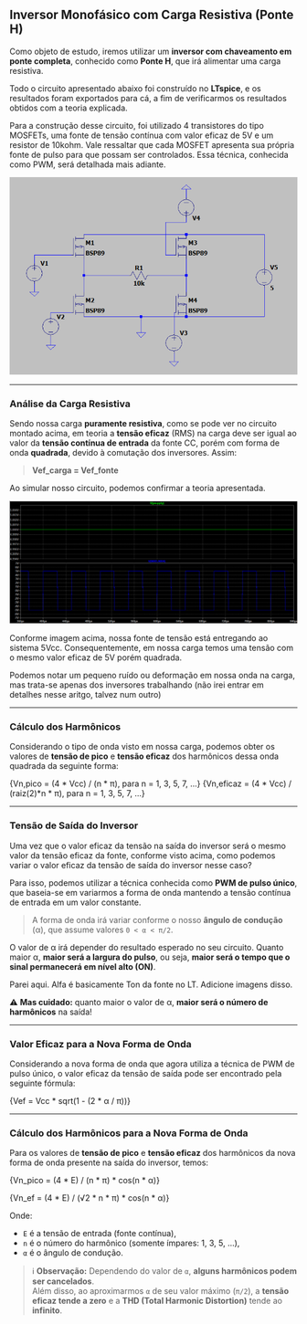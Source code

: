 ## Inversor Monofásico com Carga Resistiva (Ponte H)

Como objeto de estudo, iremos utilizar um **inversor com chaveamento em ponte completa**, conhecido como **Ponte H**, que irá alimentar uma carga resistiva.

Todo o circuito apresentado abaixo foi construído no **LTspice**, e os resultados foram exportados para cá, a fim de verificarmos os resultados obtidos com a teoria explicada.

Para a construção desse circuito, foi utilizado 4 transistores do tipo MOSFETs, uma fonte de tensão contínua com valor eficaz de 5V e um resistor de 10kohm. Vale ressaltar que cada MOSFET apresenta sua própria fonte de pulso para que possam ser controlados. Essa técnica, conhecida como PWM, será detalhada mais adiante.

![Circuito Ponte H](Circuit_Bridge.png)

---

### Análise da Carga Resistiva

Sendo nossa carga **puramente resistiva**, como se pode ver no circuito montado acima, em teoria a **tensão eficaz** (RMS) na carga deve ser igual ao valor da **tensão contínua de entrada** da fonte CC, porém com forma de onda **quadrada**, devido à comutação dos inversores. Assim:

> **Vef_carga = Vef_fonte**

Ao simular nosso circuito, podemos confirmar a teoria apresentada.

![Forma de Onda](VpowersupplyXload_waves.png)

Conforme imagem acima, nossa fonte de tensão está entregando ao sistema 5Vcc. Consequentemente, em nossa carga temos uma tensão com o mesmo valor eficaz de 5V porém quadrada.

Podemos notar um pequeno ruído ou deformação em nossa onda na carga, mas trata-se apenas dos inversores trabalhando (não irei entrar em detalhes nesse aritgo, talvez num outro)

---

### Cálculo dos Harmônicos

Considerando o tipo de onda visto em nossa carga, podemos obter os valores de **tensão de pico** e **tensão eficaz** dos harmônicos dessa onda quadrada da seguinte forma:

{Vn,pico = (4 * Vcc) / (n * π), para n = 1, 3, 5, 7, ...}
{Vn,eficaz = (4 * Vcc) / (raiz(2)*n * π), para n = 1, 3, 5, 7, ...}

---

### Tensão de Saída do Inversor

Uma vez que o valor eficaz da tensão na saída do inversor será o mesmo valor da tensão eficaz da fonte, conforme visto acima, como podemos variar o valor eficaz da tensão de saída do inversor nesse caso?

Para isso, podemos utilizar a técnica conhecida como **PWM de pulso único**, que baseia-se em variarmos a forma de onda mantendo a tensão contínua de entrada em um valor constante.

> A forma de onda irá variar conforme o nosso **ângulo de condução** (α), que assume valores `0 < α < π/2`.

O valor de α irá depender do resultado esperado no seu circuito. Quanto maior α, **maior será a largura do pulso**, ou seja, **maior será o tempo que o sinal permanecerá em nível alto (ON)**.

Parei aqui. Alfa é basicamente Ton da fonte no LT. Adicione imagens disso.

⚠️ **Mas cuidado:** quanto maior o valor de α, **maior será o número de harmônicos** na saída!

---

### Valor Eficaz para a Nova Forma de Onda

Considerando a nova forma de onda que agora utiliza a técnica de PWM de pulso único, o valor eficaz da tensão de saída pode ser encontrado pela seguinte fórmula:

{Vef = Vcc * sqrt(1 - (2 * α / π))}

---

### Cálculo dos Harmônicos para a Nova Forma de Onda

Para os valores de **tensão de pico** e **tensão eficaz** dos harmônicos da nova forma de onda presente na saída do inversor, temos:

{Vn_pico = (4 * E) / (n * π) * cos(n * α)}

{Vn_ef = (4 * E) / (√2 * n * π) * cos(n * α)}

Onde:

- `E` é a tensão de entrada (fonte contínua),
- `n` é o número do harmônico (somente ímpares: 1, 3, 5, ...),
- `α` é o ângulo de condução.

> ℹ️ **Observação:** Dependendo do valor de `α`, **alguns harmônicos podem ser cancelados**.  
> Além disso, ao aproximarmos `α` de seu valor máximo (`π/2`), a **tensão eficaz tende a zero** e a **THD (Total Harmonic Distortion)** tende ao **infinito**.
